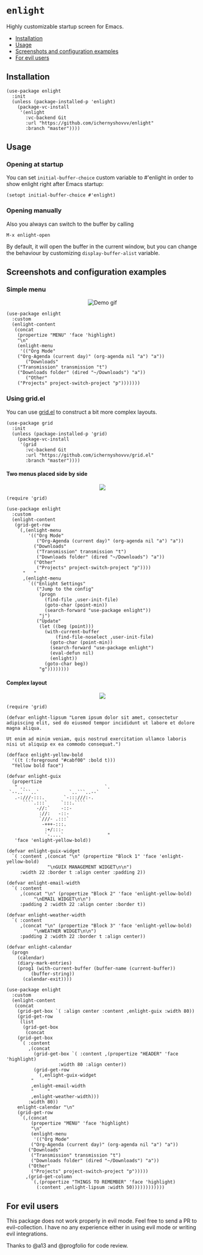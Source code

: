 # `enlight`

Highly customizable startup screen for Emacs.

- [Installation](#installation)
- [Usage](#usage)
- [Screenshots and configuration examples](#screenshots-and-configuration-examples)
- [For evil users](#for-evil-users)

## Installation

``` elisp
(use-package enlight
  :init
  (unless (package-installed-p 'enlight)
    (package-vc-install
     '(enlight
       :vc-backend Git
       :url "https://github.com/ichernyshovvv/enlight"
       :branch "master"))))
```

## Usage

### Opening at startup

You can set `initial-buffer-choice` custom variable to #'enlight in
order to show enlight right after Emacs startup:

``` elisp
(setopt initial-buffer-choice #'enlight)
```

### Opening manually

Also you always can switch to the buffer by calling

```
M-x enlight-open
```

By default, it will open the buffer in the current window, but you can change
the behaviour by customizing `display-buffer-alist` variable.

## Screenshots and configuration examples

### Simple menu

<p align="center"><img src="menu.gif" alt="Demo gif"/></p>

``` elisp
(use-package enlight
  :custom
  (enlight-content
   (concat
    (propertize "MENU" 'face 'highlight)
    "\n"
    (enlight-menu
     '(("Org Mode"
	("Org-Agenda (current day)" (org-agenda nil "a") "a"))
       ("Downloads"
	("Transmission" transmission "t")
	("Downloads folder" (dired "~/Downloads") "a"))
       ("Other"
	("Projects" project-switch-project "p")))))))
```

### Using grid.el

You can use [grid.el](https://github.com/ichernyshovvv/grid.el) to construct a
bit more complex layouts.

``` elisp
(use-package grid
  :init
  (unless (package-installed-p 'grid)
    (package-vc-install
     '(grid
       :vc-backend Git
       :url "https://github.com/ichernyshovvv/grid.el"
       :branch "master"))))
```

#### Two menus placed side by side

<p align="center">
	<img src="gallery/side-by-side.png"/>
</p>

``` elisp
(require 'grid)

(use-package enlight
  :custom
  (enlight-content
   (grid-get-row
    `(,(enlight-menu
        '(("Org Mode"
           ("Org-Agenda (current day)" (org-agenda nil "a") "a"))
          ("Downloads"
           ("Transmission" transmission "t")
           ("Downloads folder" (dired "~/Downloads") "a"))
          ("Other"
           ("Projects" project-switch-project "p"))))
      "   "
      ,(enlight-menu
        `(("Enlight Settings"
           ("Jump to the config"
            (progn
              (find-file ,user-init-file)
              (goto-char (point-min))
              (search-forward "use-package enlight"))
            "j")
           ("Update"
            (let ((beg (point)))
              (with-current-buffer
                  (find-file-noselect ,user-init-file)
                (goto-char (point-min))
                (search-forward "use-package enlight")
                (eval-defun nil)
                (enlight))
              (goto-char beg))
            "g"))))))))
```

#### Complex layout

<p align="center">
	<img src="gallery/complex.png"/>
</p>

``` elisp
(require 'grid)

(defvar enlight-lipsum "Lorem ipsum dolor sit amet, consectetur adipiscing elit, sed do eiusmod tempor incididunt ut labore et dolore magna aliqua.

Ut enim ad minim veniam, quis nostrud exercitation ullamco laboris nisi ut aliquip ex ea commodo consequat.")

(defface enlight-yellow-bold
  '((t (:foreground "#cabf00" :bold t)))
  "Yellow bold face")

(defvar enlight-guix
  (propertize
   " ..                             `.
 `--..```..`           `..```..--`   
   .-:///-:::.       `-:::///:-.     
      ````.:::`     `:::.````        
           -//:`    -::-             
            ://:   -::-              
            `///- .:::`              
             -+++-:::.               
              :+/:::-                
              `-....`                "
   'face 'enlight-yellow-bold))

(defvar enlight-guix-widget
  `( :content ,(concat "\n" (propertize "Block 1" 'face 'enlight-yellow-bold)
		       "\nGUIX MANAGEMENT WIDGET\n\n")
     :width 22 :border t :align center :padding 2))

(defvar enlight-email-width
  `( :content
     ,(concat "\n" (propertize "Block 2" 'face 'enlight-yellow-bold)
	      "\nEMAIL WIDGET\n\n")
     :padding 2 :width 22 :align center :border t))

(defvar enlight-weather-width
  `( :content
     ,(concat "\n" (propertize "Block 3" 'face 'enlight-yellow-bold)
	      "\nWEATHER WIDGET\n\n")
     :padding 2 :width 22 :border t :align center))

(defvar enlight-calendar
  (progn
    (calendar)
    (diary-mark-entries)
    (prog1 (with-current-buffer (buffer-name (current-buffer))
	     (buffer-string))
      (calendar-exit))))

(use-package enlight
  :custom
  (enlight-content
   (concat
    (grid-get-box `( :align center :content ,enlight-guix :width 80))
    (grid-get-row
     (list
      (grid-get-box
       (concat
	(grid-get-box
	 `( :content
	    ,(concat
	      (grid-get-box `( :content ,(propertize "HEADER" 'face 'highlight)
			       :width 80 :align center))
	      (grid-get-row
	       `(,enlight-guix-widget
		 "     "
		 ,enlight-email-width
		 "     "
		 ,enlight-weather-width)))
	    :width 80))
	enlight-calendar "\n"
	(grid-get-row
	 `(,(concat
	     (propertize "MENU" 'face 'highlight)
	     "\n"
	     (enlight-menu
	      '(("Org Mode"
		 ("Org-Agenda (current day)" (org-agenda nil "a") "a"))
		("Downloads"
		 ("Transmission" transmission "t")
		 ("Downloads folder" (dired "~/Downloads") "a"))
		("Other"
		 ("Projects" project-switch-project "p")))))
	   ,(grid-get-column
	     `(,(propertize "THINGS TO REMEMBER" 'face 'highlight)
	       (:content ,enlight-lipsum :width 50))))))))))))
```

## For evil users

This package does not work properly in evil mode. Feel free to send a PR to
evil-collection. I have no any experience either in using evil mode or writing
evil integrations.


Thanks to @a13 and @progfolio for code review.
